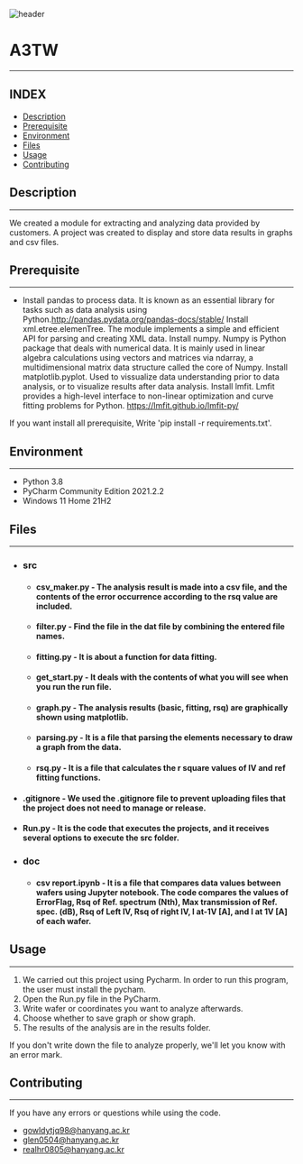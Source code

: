 ![header](https://capsule-render.vercel.app/api?type=waving&color=auto&height=300&section=header&text=LMZ%20Data%20Analyzer&fontSize=90&animation=fadeIn&fontAlignY=43&desc=PE02%20TEAM%20A3&descAlignY=55&descAlign=62)
# A3TW
***
## INDEX
- [Description](#description)
- [Prerequisite](#prerequisite)
- [Environment](#environment)
- [Files](#files)
- [Usage](#usage)
- [Contributing](#contributing)

## Description
***
We created a module for extracting and analyzing data provided by customers. A project was created to display and store data results in graphs and csv files.

## Prerequisite
***
* Install pandas to process data. It is known as an essential library for tasks such as data analysis using Python.http://pandas.pydata.org/pandas-docs/stable/
Install xml.etree.elemenTree. The module implements a simple and efficient API for parsing and creating XML data.
Install numpy. Numpy is Python package that deals with numerical data. It is mainly used in linear algebra calculations using vectors and matrices via ndarray, a multidimensional matrix data structure called the core of Numpy.
Install matplotlib.pyplot. Used to vissualize data understanding prior to data analysis, or to visualize results after data analysis.
Install lmfit. Lmfit provides a high-level interface to non-linear optimization and curve fitting problems for Python. https://lmfit.github.io/lmfit-py/

If you want install all prerequisite, Write 'pip install -r requirements.txt'.

## Environment
***
* Python 3.8
* PyCharm Community Edition 2021.2.2
* Windows 11 Home 21H2

## Files
***
* ### src
  * #### csv_maker.py - The analysis result is made into a csv file, and the contents of the error occurrence according to the rsq value are included.
  * #### filter.py - Find the file in the dat file by combining the entered file names.
  * #### fitting.py - It is about a function for data fitting.
  * #### get_start.py - It deals with the contents of what you will see when you run the run file.
  * #### graph.py - The analysis results (basic, fitting, rsq) are graphically shown using matplotlib.
  * #### parsing.py - It is a file that parsing the elements necessary to draw a graph from the data.
  * #### rsq.py - It is a file that calculates the r square values of IV and ref fitting functions.
* #### .gitignore - We used the .gitignore file to prevent uploading files that the project does not need to manage or release.
* #### Run.py - It is the code that executes the projects, and it receives several options to execute the src folder.
* ### doc
  * #### csv report.ipynb - It is a file that compares data values between wafers using Jupyter notebook. The code compares the values of ErrorFlag, Rsq of Ref. spectrum (Nth), Max transmission of Ref. spec. (dB), Rsq of Left IV, Rsq of right IV, I at-1V [A], and I at 1V [A] of each wafer.

## Usage
***
1. We carried out this project using Pycharm. In order to run this program, the user must install the pycham.
2. Open the Run.py file in the PyCharm. 
3. Write wafer or coordinates you want to analyze afterwards.
4. Choose whether to save graph or show graph.
5. The results of the analysis are in the results folder.

If you don't write down the file to analyze properly, we'll let you know with an error mark.

## Contributing
***
If you have any errors or questions while using the code.
- gowldytjq98@hanyang.ac.kr
- glen0504@hanyang.ac.kr
- realhr0805@hanyang.ac.kr